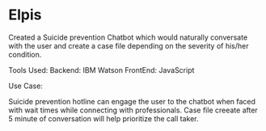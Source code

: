 # Elpis

Created a Suicide prevention Chatbot which would naturally conversate with the user and create a case file depending on the severity of his/her condition.

Tools Used:
Backend: IBM Watson
FrontEnd: JavaScript

Use Case:

Suicide prevention hotline can engage the user to the chatbot when faced with wait times while connecting with professionals.
Case file creeate after 5 minute of conversation will help prioritize the call taker.
